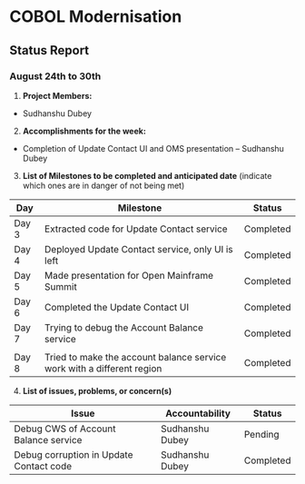 # COBOL Modernisation
## Status Report
### August 24th to 30th

1. **Project Members:**
- Sudhanshu Dubey

2. **Accomplishments for the week:**
- Completion of Update Contact UI and OMS presentation – Sudhanshu Dubey

3. **List of Milestones to be completed and anticipated date** (indicate which ones are in danger of not being met)

| Day | Milestone | Status |
|---|---|---|
|Day 3| Extracted code for Update Contact service | Completed |
|Day 4| Deployed Update Contact service, only UI is left | Completed |
|Day 5| Made presentation for Open Mainframe Summit | Completed |
|Day 6| Completed the Update Contact UI | Completed |
|Day 7| Trying to debug the Account Balance service | Completed |
|||
|Day 8| Tried to make the account balance service work with a different region | Completed |

4. **List of issues, problems, or concern(s)**

| Issue | Accountability | Status |
|---|---|---|
|Debug CWS of Account Balance service | Sudhanshu Dubey | Pending |
|Debug corruption in Update Contact code | Sudhanshu Dubey | Completed |
